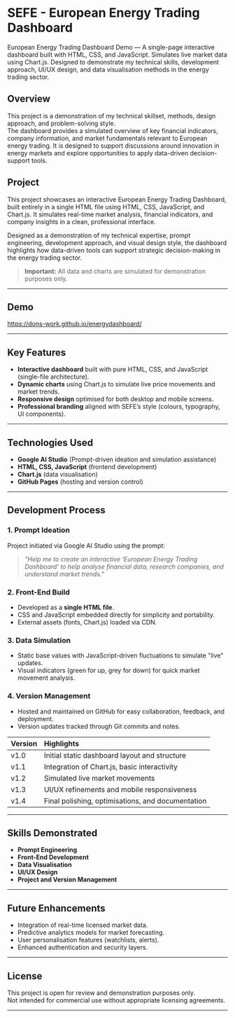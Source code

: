 # SEFE - European Energy Trading Dashboard

European Energy Trading Dashboard Demo — A single-page interactive dashboard built with HTML, CSS, and JavaScript. 
Simulates live market data using Chart.js. Designed to demonstrate my technical skills, development approach, UI/UX design, and data visualisation methods in the energy trading sector.

## Overview
This project is a demonstration of my technical skillset, methods, design approach, and problem-solving style.  
The dashboard provides a simulated overview of key financial indicators, company information, and market fundamentals relevant to European energy trading.
It is designed to support discussions around innovation in energy markets and explore opportunities to apply data-driven decision-support tools.

## Project
This project showcases an interactive European Energy Trading Dashboard, built entirely in a single HTML file using HTML, CSS, JavaScript, and Chart.js. 
It simulates real-time market analysis, financial indicators, and company insights in a clean, professional interface.

Designed as a demonstration of my technical expertise, prompt engineering, development approach, and visual design style, the dashboard highlights how data-driven tools can support strategic decision-making in the energy trading sector.

> **Important:** All data and charts are simulated for demonstration purposes only.

---

## Demo
https://dons-work.github.io/energydashboard/ 

---

## Key Features
- **Interactive dashboard** built with pure HTML, CSS, and JavaScript (single-file architecture).
- **Dynamic charts** using Chart.js to simulate live price movements and market trends.
- **Responsive design** optimised for both desktop and mobile screens.
- **Professional branding** aligned with SEFE’s style (colours, typography, UI components).

---

## Technologies Used
- **Google AI Studio** (Prompt-driven ideation and simulation assistance)
- **HTML, CSS, JavaScript** (frontend development)
- **Chart.js** (data visualisation)
- **GitHub Pages** (hosting and version control)

---

## Development Process

### 1. Prompt Ideation
Project initiated via Google AI Studio using the prompt:

> *"Help me to create an interactive ‘European Energy Trading Dashboard’ to help analyse financial data, research companies, and understand market trends."*

### 2. Front-End Build
- Developed as a **single HTML file**.
- CSS and JavaScript embedded directly for simplicity and portability.
- External assets (fonts, Chart.js) loaded via CDN.

### 3. Data Simulation
- Static base values with JavaScript-driven fluctuations to simulate "live" updates.
- Visual indicators (green for up, grey for down) for quick market movement analysis.

### 4. Version Management
- Hosted and maintained on GitHub for easy collaboration, feedback, and deployment.
- Version updates tracked through Git commits and notes.

| Version | Highlights |
|:--------|:-----------|
| v1.0    | Initial static dashboard layout and structure |
| v1.1    | Integration of Chart.js, basic interactivity |
| v1.2    | Simulated live market movements |
| v1.3    | UI/UX refinements and mobile responsiveness |
| v1.4    | Final polishing, optimisations, and documentation |

---

## Skills Demonstrated
- **Prompt Engineering**
- **Front-End Development**
- **Data Visualisation**
- **UI/UX Design**
- **Project and Version Management**

---

## Future Enhancements
- Integration of real-time licensed market data.
- Predictive analytics models for market forecasting.
- User personalisation features (watchlists, alerts).
- Enhanced authentication and security layers.

---

## License
This project is open for review and demonstration purposes only.  
Not intended for commercial use without appropriate licensing agreements.

---
